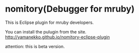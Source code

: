 # nomitory(Debugger for mruby)

This is Eclipse plugin for mruby developers.

You can install the pulugin from the site. http://yamanekko.github.io/nomitory-eclipse-plugin

attention: this is beta version.
